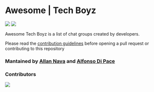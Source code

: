# Awesome  | Tech Boyz
<img src='https://img.shields.io/badge/list-42-blue'> <img src='https://img.shields.io/github/last-commit/Tech-BoyZ-IT/awesome-tech-boyz-it/main'>

Awesome Tech Boyz is a list of chat groups created by developers.


Please read the [contribution guidelines](https://github.com/ech-BoyZ-IT/awesome-tech-boyz-it/blob/main/CONTRIBUTING.md) before opening a pull request or contributing to this repository

### Mantained by [Allan Nava](https://github.com/Allan-Nava) and [Alfonso Di Pace](https://github.com/alfonsodipace)


### Contributors

<a href="https://github.com/italia-opensource/awesome-italia-opensource/graphs/contributors"> <img src="https://contrib.rocks/image?repo=Tech-BoyZ-IT/awesome-tech-boyz-it" /> </a>
